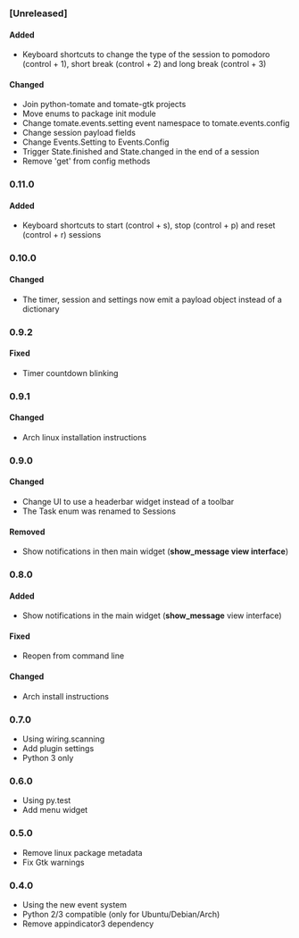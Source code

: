 ### [Unreleased]

#### Added

- Keyboard shortcuts to change the type of the session to pomodoro (control + 1), short break (control + 2) and long break (control + 3)

#### Changed

- Join python-tomate and tomate-gtk projects
- Move enums to package init module
- Change tomate.events.setting event namespace to tomate.events.config
- Change session payload fields
- Change Events.Setting to Events.Config
- Trigger State.finished and State.changed in the end of a session
- Remove 'get' from config methods

### 0.11.0

#### Added

- Keyboard shortcuts to start (control + s), stop (control + p) and reset (control + r) sessions

### 0.10.0

#### Changed

- The timer, session and settings now emit a payload object instead of a dictionary

### 0.9.2

#### Fixed

- Timer countdown blinking

### 0.9.1

#### Changed

- Arch linux installation instructions

### 0.9.0

#### Changed

- Change UI to use a headerbar widget instead of a toolbar
- The Task enum was renamed to Sessions

#### Removed

- Show notifications in then main widget (**show\_message view interface**)

### 0.8.0

#### Added

- Show notifications in the main widget (**show\_message** view interface)

#### Fixed

- Reopen from command line

#### Changed

- Arch install instructions

### 0.7.0

- Using wiring.scanning
- Add plugin settings
- Python 3 only

### 0.6.0

- Using py.test
- Add menu widget

### 0.5.0

- Remove linux package metadata
- Fix Gtk warnings

### 0.4.0

- Using the new event system
- Python 2/3 compatible (only for Ubuntu/Debian/Arch)
- Remove appindicator3 dependency
